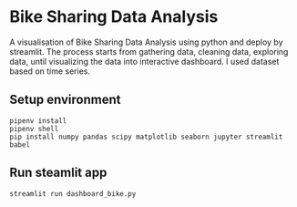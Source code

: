 # Bike Sharing Data Analysis

A visualisation of Bike Sharing Data Analysis using python and deploy by streamlit. The process starts from gathering data, cleaning data, exploring data, until visualizing the data into interactive dashboard. I used dataset based on time series.

## Setup environment
```
pipenv install
pipenv shell
pip install numpy pandas scipy matplotlib seaborn jupyter streamlit babel
```

## Run steamlit app
```
streamlit run dashboard_bike.py
```
